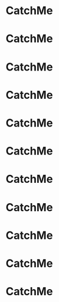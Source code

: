 # CatchMe
# CatchMe
# CatchMe
# CatchMe
# CatchMe
# CatchMe
# CatchMe
# CatchMe
# CatchMe
# CatchMe
# CatchMe
